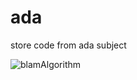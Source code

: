 # ada
store code from ada subject

![blamAlgorithm](https://media.giphy.com/media/zMukICnMEZmSf8zvXd/giphy.gif)

